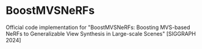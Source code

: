 # BoostMVSNeRFs
Official code implementation for "BoostMVSNeRFs: Boosting MVS-based NeRFs to Generalizable View Synthesis in Large-scale Scenes" [SIGGRAPH 2024]

